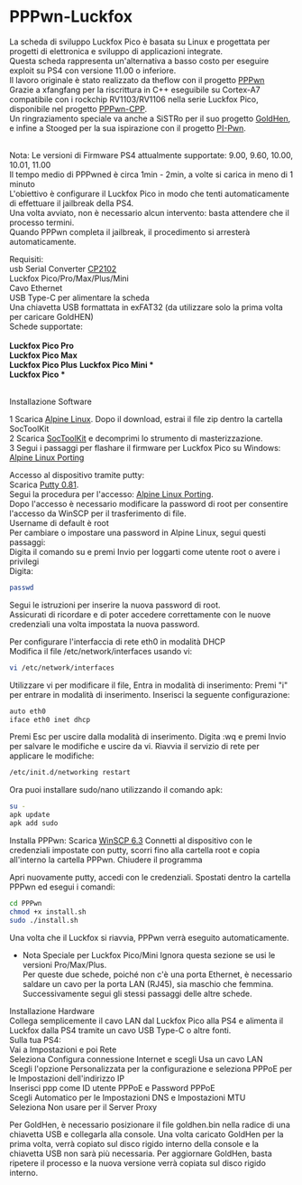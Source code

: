 <h1>PPPwn-Luckfox</h1>
<nr>
La scheda di sviluppo Luckfox Pico è basata su Linux e progettata per progetti di elettronica e sviluppo di applicazioni integrate.<br>
Questa scheda rappresenta un'alternativa a basso costo per eseguire exploit su PS4 con versione 11.00 o inferiore.<br>
Il lavoro originale è stato realizzato da theflow con il progetto <a href="https://github.com/TheOfficialFloW/PPPwn">PPPwn</a><br>
Grazie a xfangfang per la riscrittura in C++ eseguibile su Cortex-A7 compatibile con i rockchip RV1103/RV1106 nella serie Luckfox Pico, disponibile nel progetto <a href="https://github.com/xfangfang/PPPwn_cpp">PPPwn-CPP</a>.<br>
Un ringraziamento speciale va anche a SiSTRo per il suo progetto <a href="https://github.com/GoldHEN/GoldHEN">GoldHen</a>, e infine a Stooged per la sua ispirazione con il progetto <a href="https://github.com/stooged/PI-Pwn">PI-Pwn</a>.<br><br>

Nota:
Le versioni di Firmware PS4 attualmente supportate: 9.00, 9.60, 10.00, 10.01, 11.00<br>
Il tempo medio di PPPwned è circa 1min - 2min, a volte si carica in meno di 1 minuto<br>
L'obiettivo è configurare il Luckfox Pico in modo che tenti automaticamente di effettuare il jailbreak della PS4.<br>
Una volta avviato, non è necessario alcun intervento: basta attendere che il processo termini.<br>
Quando PPPwn completa il jailbreak, il procedimento si arresterà automaticamente.

Requisiti:<br>
usb Serial Converter <a href=https://voob.it/Q9rP>CP2102</a><br>
Luckfox Pico/Pro/Max/Plus/Mini<br>
Cavo Ethernet<br>
USB Type-C per alimentare la scheda<br>
Una chiavetta USB formattata in exFAT32 (da utilizzare solo la prima volta per caricare GoldHEN)<br>
Schede supportate:<br><br>
<b>Luckfox Pico Pro</b><br>
<b>Luckfox Pico Max</b><br>
<b>Luckfox Pico Plus</b><be>
<b>Luckfox Pico Mini *</b><br>
<b>Luckfox Pico *</b><br><br>

Installazione Software

1 Scarica <a href= https://drive.google.com/drive/folders/1sFUWjYpDDisf92q9EwP1Ia7lHgp9PaFS>Alpine Linux</a>. Dopo il download, estrai il file zip dentro la cartella SocToolKit <br>
2 Scarica <a href=https://drive.google.com/file/d/1ALo4G7rEaF1GNhUHINoYHT_RGWGddzYw>SocToolKit</a> e decomprimi lo strumento di masterizzazione.<br>
3 Segui i passaggi per flashare il firmware per Luckfox Pico su Windows:<br>
 <a href= https://wiki.luckfox.com/Luckfox-Pico/Luckfox-Pico-ProMax-burn-image/> Alpine Linux Porting</a>

Accesso al dispositivo tramite putty:<br>
Scarica <a href= https://www.chiark.greenend.org.uk/~sgtatham/putty/latest.html>Putty 0.81</a>.<br>
Segui la procedura per l'accesso:
<a href= https://wiki.luckfox.com/Luckfox-Pico/Luckfox-Pico-Alpine-Linux-1/>Alpine Linux Porting</a>.<br>
Dopo l'accesso è necessario modificare la password di root per consentire l'accesso da WinSCP per il trasferimento di file.<br> 
Username di default è root<br>
Per cambiare o impostare una password in Alpine Linux, segui questi passaggi:<br>
Digita il comando su e premi Invio per loggarti come utente root o avere i privilegi<br>
Digita:<br>
```sh
passwd
```
Segui le istruzioni per inserire la nuova password di root.<br>
Assicurati di ricordare e di poter accedere correttamente con le nuove credenziali una volta impostata la nuova password.<br>

Per configurare l'interfaccia di rete eth0 in modalità DHCP<br>
Modifica il file /etc/network/interfaces usando vi:
```sh
vi /etc/network/interfaces
```
Utilizzare vi per modificare il file,
Entra in modalità di inserimento:
Premi "i" per entrare in modalità di inserimento.
Inserisci la seguente configurazione:
```sh
auto eth0
iface eth0 inet dhcp
```   

Premi Esc per uscire dalla modalità di inserimento.
Digita :wq e premi Invio per salvare le modifiche e uscire da vi.
Riavvia il servizio di rete per applicare le modifiche:
```sh
/etc/init.d/networking restart
``` 
Ora puoi installare sudo/nano utilizzando il comando apk:
```sh
su -
apk update 
apk add sudo 
``` 

Installa PPPwn:
Scarica <a href=https://winscp.net/eng/download.php>WinSCP 6.3</a>
Connetti al dispositivo con le credenziali impostate con putty, scorri fino alla cartella root e copia all'interno la cartella PPPwn.
Chiudere il programma

Apri nuovamente putty, accedi con le credenziali.
Spostati dentro la cartella PPPwn ed esegui i comandi:

```sh
cd PPPwn
chmod +x install.sh
sudo ./install.sh
``` 
Una volta che il Luckfox si riavvia, PPPwn verrà eseguito automaticamente.

* Nota Speciale per Luckfox Pico/Mini
Ignora questa sezione se usi le versioni Pro/Max/Plus.<br>
Per queste due schede, poiché non c'è una porta Ethernet, è necessario saldare un cavo per la porta LAN (RJ45), sia maschio che femmina. Successivamente segui gli stessi passaggi delle altre schede.

Installazione Hardware<br>
Collega semplicemente il cavo LAN dal Luckfox Pico alla PS4 e alimenta il Luckfox dalla PS4 tramite un cavo USB Type-C o altre fonti.<br>
Sulla tua PS4:<br>
Vai a Impostazioni e poi Rete<br>
Seleziona Configura connessione Internet e scegli Usa un cavo LAN<br>
Scegli l'opzione Personalizzata per la configurazione e seleziona PPPoE per le Impostazioni dell'indirizzo IP<br>
Inserisci ppp come ID utente PPPoE e Password PPPoE<br>
Scegli Automatico per le Impostazioni DNS e Impostazioni MTU<br>
Seleziona Non usare per il Server Proxy<br>

Per GoldHen, è necessario posizionare il file goldhen.bin nella radice di una chiavetta USB e collegarla alla console. Una volta caricato GoldHen per la prima volta, verrà copiato sul disco rigido interno della console e la chiavetta USB non sarà più necessaria. Per aggiornare GoldHen, basta ripetere il processo e la nuova versione verrà copiata sul disco rigido interno.
